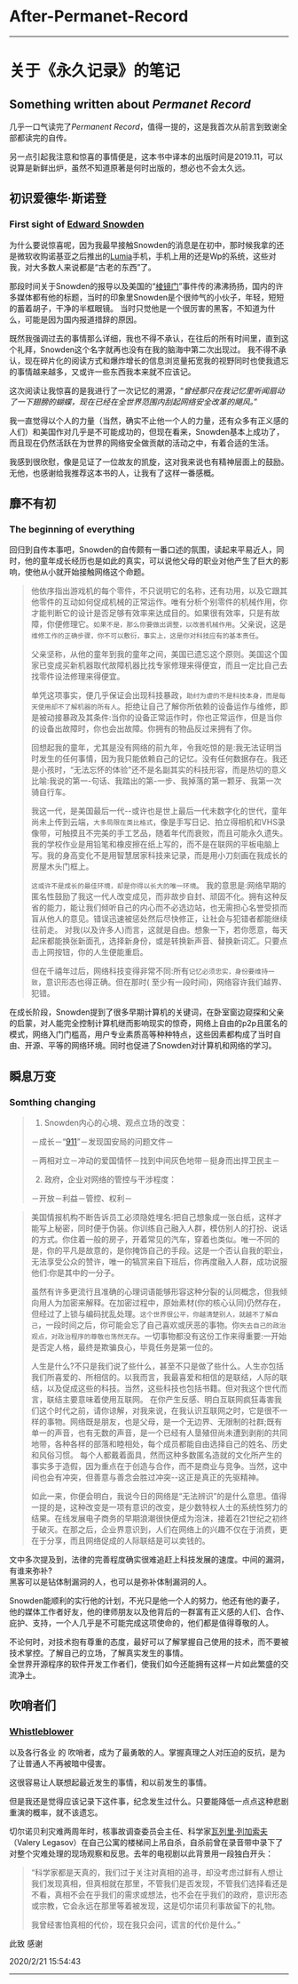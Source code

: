 # After-Permanet-Record

----------

# 关于《永久记录》的笔记
## Something written about ***Permanet Record***
几乎一口气读完了*Permanent Record*，值得一提的，这是我首次从前言到致谢全部都读完的自传。

另一点引起我注意和惊喜的事情便是，这本书中译本的出版时间是2019.11，可以说算是新鲜出炉，虽然不知道原著是何时出版的，想必也不会太久远。

## 初识爱德华·斯诺登
### First sight of [Edward Snowden](https://en.wikipedia.org/wiki/Edward_Snowden)
为什么要说惊喜呢，因为我最早接触Snowden的消息是在初中，那时候我拿的还是微软收购诺基亚之后推出的[Lumia](https://www.windowscentral.com/lumia)手机，手机上用的还是Wp的系统，这些对我，对大多数人来说都是“古老的东西”了。

那段时间关于Snowden的报导以及美国的“[棱镜门](https://en.wikipedia.org/wiki/PRISM_(surveillance_program))”事件传的沸沸扬扬，国内的许多媒体都有他的标题，当时的印象里Snowden是个很帅气的小伙子，年轻，短短的蓄着胡子，干净的半框眼镜。
当时只觉他是一个很厉害的黑客，不知道为什么，可能是因为国内报道措辞的原因。

既然我强调过去的事情那么详细，我也不得不承认，在往后的所有时间里，直到这个礼拜，Snowden这个名字就再也没有在我的脑海中第二次出现过。
我不得不承认，现在碎片化的阅读方式和爆炸增长的信息浏览量拓宽我的视野同时也使我遗忘的事情越来越多，又或许一些东西我本来就不应该记。

这次阅读让我惊喜的是我进行了一次记忆的溯源，“*曾经那只在我记忆里听闻扇动了一下翅膀的蝴蝶，现在已经在全世界范围内刮起网络安全改革的飓风。*”

我一直觉得以个人的力量（当然，确实不止他一个人的力量，还有众多有正义感的人们）和美国作对几乎是不可能成功的，但现在看来，Snowden基本上成功了，而且现在仍然活跃在为世界的网络安全做贡献的活动之中，有着合适的生活。

我感到很欣慰，像是见证了一位故友的凯旋，这对我来说也有精神层面上的鼓励。
无他，也感谢给我推荐这本书的人，让我有了这样一番感概。

## 靡不有初
### The beginning of everything

回归到自传本事吧，Snowden的自传颇有一番口述的氛围，读起来平易近人，同时，他的童年成长经历也是如此的真实，可以说他父母的职业对他产生了巨大的影响，使他从小就开始接触网络这个命题。

> 他依序指出游戏机的每个零件，不只说明它的名称，还有功用，以及它跟其他零件的互动如何促成机械的正常运作。唯有分析个别零件的机械作用，你才能判断它的设计是否足够有效率来达成目的。如果很有效率，只是有故障，你便修理它。`如果不是，那么你要做出调整，以改善机械作用`。父亲说，这是`维修工作的正确步骤，你不可以敷衍，事实上，这是你对科技应有的基本责任`。
> 
> 父亲坚称，从他的童年到我的童年之间，美国已遗忘这个原则。美国这个国家已变成买新机器取代故障机器比找专家修理来得便宜，而且一定比自己去找零件设法修理来得便宜。
> 
> 单凭这项事实，便几乎保证会出现科技暴政，`助纣为虐的不是科技本身，而是每天使用却不了解机器的所有人`。拒绝让自己了解你所依赖的设备运作与维修，即是被动接暴政及其条件:当你的设备正常运作时，你也正常运作，但是当你的设备出故障时，你也会出故障。你拥有的物品反过来拥有了你。
> 
> 回想起我的童年，尤其是没有网络的前九年，令我吃惊的是:我无法证明当时发生的任何事情，因为我只能依赖自己的记忆。没有任何数据存在。我还是小孩时，“无法忘怀的体验”还不是名副其实的科技形容，而是热切的意义比喻:我说的第一-句话、我踏出的第-一步、我掉落的第一颗牙、我第一次骑自行车。
> 
> 我这一代，是美国最后一代--或许也是世上最后一代未数字化的世代，童年尚未上传到云端，`大多局限在类比格式`，像是手写日记、拍立得相机和VHS录像带，可触摸且不完美的手工艺品，随着年代而衰败，而且可能永久遗失。我的学校作业是用铅笔和橡皮擦在纸上写的，而不是在联网的平板电脑上写。我的身高变化不是用智慧居家科技来记录，而是用小刀刻画在我成长的房屋木头门框上。
> 
>`这或许不是成长的最佳环境，却是你得以长大的唯一环境`。 
> 我的意思是:网络早期的匿名性鼓励了我这一代人改变成见，而非故步自封、顽固不化。拥有这种反省的能力，能让我们倾听自己的内心而不必选边站，也无需担心名誉受损而盲从他人的意见。错误迅速被惩处然后尽快修正，让社会与犯错者都能继续往前走。
> 对我(以及许多人)而言，这就是自由。想象一下，若你愿意，每天起床都能换张新面孔，选择新身份，或是转换新声音、替换新词汇。只要点击上网按钮，你的人生便能重启。
> 
> 但在千禧年过后，网络科技变得非常不同:所有`记忆必须忠实，身份要维持一致`，意识形态也得正确。但在那时( 至少有一段时间)，网络容许我们越界、犯错。

在成长阶段，Snowden提到了很多早期计算机的关键词，在卧室窗边窥探和父亲的启蒙，对人能完全控制计算机继而影响现实的惊奇，网络上自由的p2p且匿名的模式，网络入门门槛高，用户专业素质高等种种特点，这些因素都构成了当时自由、开源、平等的网络环境。同时也促进了Snowden对计算机和网络的学习。

## 瞬息万变
### Somthing changing


> 1. Snowden内心的心境、观点立场的改变：
> 
>－成长－“[911](https://en.wikipedia.org/wiki/September_11_attacks)”－发现国安局的问题文件－
>
> －两相对立－冲动的爱国情怀－找到中间灰色地带－挺身而出捍卫民主－
>
>
> 2. 政府，企业对网络的管控与干涉程度：
>
> －开放－利益－管控、权利－

> 美国情报机构不断告诉员工必须隐姓埋名:把自己想象成一张白纸，这样才能写上秘密，同时便于伪装。你训练自己融入人群，模仿别人的打扮、说话的方式。你住着一般的房子，开着常见的汽车，穿着也类似。唯一不同的是，你的平凡是故意的，是你掩饰自己的手段。这是一个否认自我的职业，无法享受公众的赞许，唯一的犒赏来自下班后，你再度融入人群，成功说服他们:你是其中的一分子。
> 
> 虽然有许多更流行且准确的心理词语能够形容这种分裂的认同概念，但我倾向用人为加密来解释。在加密过程中，原始素材(你的核心认同)仍然存在，但经过了上锁与编码扰乱处理。`这个世界很公平，你越清楚别人，就越不了解自己`，一段时间之后，你可能会忘了自己喜欢或厌恶的事物。你`失去自己的政治观点，对政治程序的尊敬也荡然无存`。一切事物都没有这份工作来得重要:一开始是否定人格，最终是欺骗良心，毕竟任务是第一位的。
> 
> 人生是什么?不只是我们说了些什么，甚至不只是做了些什么。人生亦包括我们所喜爱的、所相信的。以我而言，我最喜爱和相信的是联结，人际的联结，以及促成这些的科技。当然，这些科技也包括书籍。但对我这个世代而言，联结主要意味着使用互联网。
> 在你产生反感、明白互联网疯狂毒害我们这个时代之前，请你谅解，对我来说，在我认识互联网之时，它是很不一样的事物。网络既是朋友，也是父母，是一个无边界、无限制的社群;既有单一的声音，也有无数的声音，是一个已经有人垦殖但尚未遭到剥削的共同地带，各种各样的部落和睦相处，每个成员都能自由选择自己的姓名、历史和风俗习惯。
> 每个人都戴着面具，然而这种多数匿名造就的文化所产生的事实多于造假，因为重点在于创造与合作，而不是商业与竞争。当然，这中间也会有冲突，但善意与善念会胜过冲突--这正是真正的先驱精神。
> 
> 如此一来，你便会明白，我说今日的网络是“无法辨识”的是什么意思。值得一提的是，这种改变是一项有意识的改变，是少数特权人士的系统性努力的结果。在线发展电子商务的早期浪潮很快便成为泡沫，接着在21世纪之初终于破灭。在那之后，企业界意识到，人们在网络上的兴趣不仅在于消费，更在于分享，而且网络促成的人际联结是可以卖钱的。

文中多次提及到，法律的完善程度确实很难追赶上科技发展的速度。中间的漏洞，有谁来弥补?  
黑客可以是钻体制漏洞的人，也可以是弥补体制漏洞的人。  

Snowden能顺利的实行他的计划，不光只是他一个人的努力，他还有他的妻子，他的媒体工作者好友，他的律师朋友以及他背后的一群富有正义感的人们、合作、庇护、支持，一个人几乎是不可能完成这项使命的，他们都是值得尊敬的人。

不论何时，对技术抱有尊重的态度，最好可以了解掌握自己使用的技术，而不要被技术掌控。了解自己的立场，了解真实发生的事情。  
全世界开源程序的软件开发工作者们，使我们如今还能拥有这样一片如此繁盛的交流净土。  

## 吹哨者们
### [Whistleblower](https://en.wikipedia.org/wiki/Whistleblower)
以及各行各业 的 吹哨者，成为了最勇敢的人。掌握真理之人对压迫的反抗，是为了让普通人不再被暗中侵害。

这很容易让人联想起最近发生的事情，和以前发生的事情。 

但是我还是觉得应该记录下这件事，纪念发生过什么。只要能降低一点点这种悲剧重演的概率，就不该遗忘。


切尔诺贝利灾难两周年时，核事故调查委员会主任、科学家[瓦列里·列加索夫](https://en.wikipedia.org/wiki/Valery_Legasov)（Valery Legasov）在自己公寓的楼梯间上吊自杀，自杀前曾在录音带中录下了对整个灾难处理的现场观察和反思。去年的电视剧以此背景用一段独白开头：


> “科学家都是天真的，我们过于关注对真相的追寻，却没考虑过鲜有人想让我们发现真相，但真相就在那里，不管我们是否发现，不管我们选择看还是不看，真相不会在乎我们的需求或想法，也不会在乎我们的政府，意识形态或宗教，它会永远在那里等着被发现，这是切尔诺贝利事故留下的礼物。
>
>我曾经害怕真相的代价，现在我只会问，谎言的代价是什么。”

 此致
 感谢

2020/2/21 15:54:43 

----------


